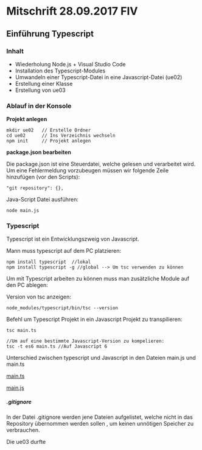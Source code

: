 # Mitschrift 28.09.2017 FIV
## Einführung Typescript

### Inhalt

- Wiederholung Node.js + Visual Studio Code
- Installation des Typescript-Modules
- Umwandeln einer Typescript-Datei in eine Javascript-Datei (ue02)
- Erstellung einer Klasse
- Erstellung von ue03

### Ablauf in der Konsole 

**Projekt anlegen**

```
mkdir ue02   // Erstelle Ordner
cd ue02      // Ins Verzeichnis wechseln
npm init     // Projekt anlegen
```

**package.json bearbeiten**

Die package.json ist eine Steuerdatei, welche gelesen und verarbeitet wird.
Um eine Fehlermeldung vorzubeugen müssen wir folgende Zeile hinzufügen (vor den Scripts):

```
"git repository": {},
```

Java-Script Datei ausführen:

```
node main.js
```

### Typescript

Typescript ist ein Entwicklungszweig von Javascript.

Mann muss typescript auf dem PC platzieren:

```
npm install typescript  //lokal
npm install typescript -g //global --> Um tsc verwenden zu können

```
Um mit Typescript arbeiten zu können muss man zusätzliche Module auf den PC ablegen:

Version von tsc anzeigen:

```
node_modules/typescript/bin/tsc --version
```

Befehl um Typescript Projekt in ein Javascript Projekt zu transpilieren:

```
tsc main.ts

//Um auf eine bestimmte Javascript-Version zu kompelieren:
tsc -t es6 main.ts //Auf Javascript 6
```


Unterschied zwischen typescript und Javascript in den Dateien main.js und main.ts

[main.ts](https://github.com/HTLMechatronics/m13-5ahme-fivu/blob/riedom13/Projekte/ue02/main.ts)

[main.js](https://github.com/HTLMechatronics/m13-5ahme-fivu/blob/riedom13/Projekte/ue02/main.js)

##### .gitignore

In der Datei .gitignore werden jene Dateien aufgelistet, welche nicht in das Repository übernommen werden sollen , um keinen unnötigen Speicher zu verbrauchen.


Die ue03 durfte 

